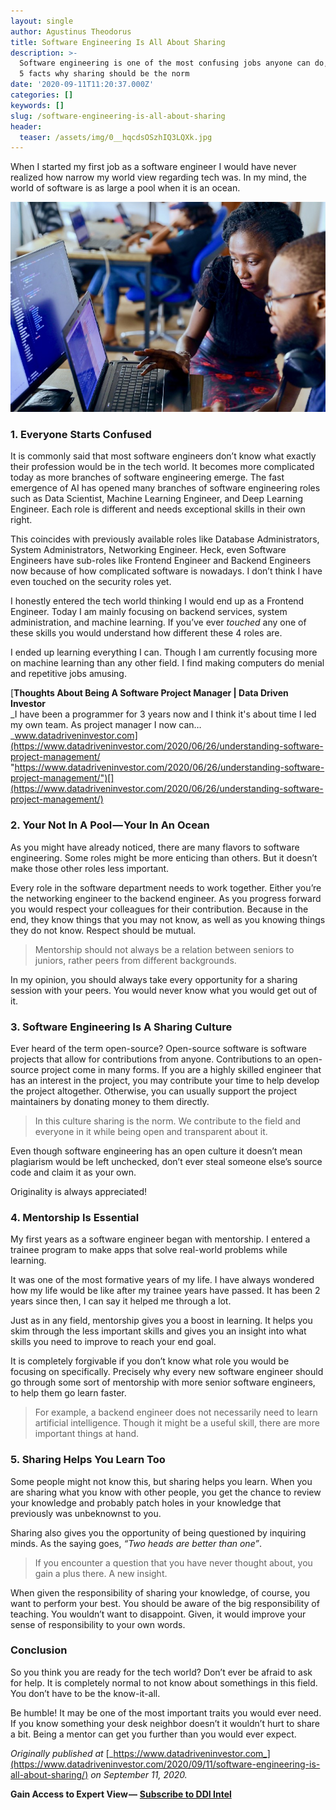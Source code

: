 ```yaml
---
layout: single
author: Agustinus Theodorus
title: Software Engineering Is All About Sharing
description: >-
  Software engineering is one of the most confusing jobs anyone can do, here are
  5 facts why sharing should be the norm
date: '2020-09-11T11:20:37.000Z'
categories: []
keywords: []
slug: /software-engineering-is-all-about-sharing
header:
  teaser: /assets/img/0__hqcdsOSzhIQ3LQXk.jpg
---
```

When I started my first job as a software engineer I would have never realized how narrow my world view regarding tech was. In my mind, the world of software is as large a pool when it is an ocean.

![](/assets/img/0__hqcdsOSzhIQ3LQXk.jpg)

### 1\. Everyone Starts Confused

It is commonly said that most software engineers don’t know what exactly their profession would be in the tech world. It becomes more complicated today as more branches of software engineering emerge. The fast emergence of AI has opened many branches of software engineering roles such as Data Scientist, Machine Learning Engineer, and Deep Learning Engineer. Each role is different and needs exceptional skills in their own right.

This coincides with previously available roles like Database Administrators, System Administrators, Networking Engineer. Heck, even Software Engineers have sub-roles like Frontend Engineer and Backend Engineers now because of how complicated software is nowadays. I don’t think I have even touched on the security roles yet.

I honestly entered the tech world thinking I would end up as a Frontend Engineer. Today I am mainly focusing on backend services, system administration, and machine learning. If you’ve ever _touched_ any one of these skills you would understand how different these 4 roles are.

I ended up learning everything I can. Though I am currently focusing more on machine learning than any other field. I find making computers do menial and repetitive jobs amusing.

[**Thoughts About Being A Software Project Manager | Data Driven Investor**  
_I have been a programmer for 3 years now and I think it's about time I led my own team. As project manager I now can…_www.datadriveninvestor.com](https://www.datadriveninvestor.com/2020/06/26/understanding-software-project-management/ "https://www.datadriveninvestor.com/2020/06/26/understanding-software-project-management/")[](https://www.datadriveninvestor.com/2020/06/26/understanding-software-project-management/)

### 2\. Your Not In A Pool — Your In An Ocean

As you might have already noticed, there are many flavors to software engineering. Some roles might be more enticing than others. But it doesn’t make those other roles less important.

Every role in the software department needs to work together. Either you’re the networking engineer to the backend engineer. As you progress forward you would respect your colleagues for their contribution. Because in the end, they know things that you may not know, as well as you knowing things they do not know. Respect should be mutual.

> Mentorship should not always be a relation between seniors to juniors, rather peers from different backgrounds.

In my opinion, you should always take every opportunity for a sharing session with your peers. You would never know what you would get out of it.

### 3\. Software Engineering Is A Sharing Culture

Ever heard of the term open-source? Open-source software is software projects that allow for contributions from anyone. Contributions to an open-source project come in many forms. If you are a highly skilled engineer that has an interest in the project, you may contribute your time to help develop the project altogether. Otherwise, you can usually support the project maintainers by donating money to them directly.

> In this culture sharing is the norm. We contribute to the field and everyone in it while being open and transparent about it.

Even though software engineering has an open culture it doesn’t mean plagiarism would be left unchecked, don’t ever steal someone else’s source code and claim it as your own.

Originality is always appreciated!

### 4\. Mentorship Is Essential

My first years as a software engineer began with mentorship. I entered a trainee program to make apps that solve real-world problems while learning.

It was one of the most formative years of my life. I have always wondered how my life would be like after my trainee years have passed. It has been 2 years since then, I can say it helped me through a lot.

Just as in any field, mentorship gives you a boost in learning. It helps you skim through the less important skills and gives you an insight into what skills you need to improve to reach your end goal.

It is completely forgivable if you don’t know what role you would be focusing on specifically. Precisely why every new software engineer should go through some sort of mentorship with more senior software engineers, to help them go learn faster.

> For example, a backend engineer does not necessarily need to learn artificial intelligence. Though it might be a useful skill, there are more important things at hand.

### 5\. Sharing Helps You Learn Too

Some people might not know this, but sharing helps you learn. When you are sharing what you know with other people, you get the chance to review your knowledge and probably patch holes in your knowledge that previously was unbeknownst to you.

Sharing also gives you the opportunity of being questioned by inquiring minds. As the saying goes, _“Two heads are better than one”_.

> If you encounter a question that you have never thought about, you gain a plus there. A new insight.

When given the responsibility of sharing your knowledge, of course, you want to perform your best. You should be aware of the big responsibility of teaching. You wouldn’t want to disappoint. Given, it would improve your sense of responsibility to your own words.

### Conclusion

So you think you are ready for the tech world? Don’t ever be afraid to ask for help. It is completely normal to not know about somethings in this field. You don’t have to be the know-it-all.

Be humble! It may be one of the most important traits you would ever need. If you know something your desk neighbor doesn’t it wouldn’t hurt to share a bit. Being a mentor can get you further than you would ever expect.

_Originally published at_ [_https://www.datadriveninvestor.com_](https://www.datadriveninvestor.com/2020/09/11/software-engineering-is-all-about-sharing/) _on September 11, 2020._

**Gain Access to Expert View —** [**Subscribe to DDI Intel**](https://datadriveninvestor.com/ddi-intel)